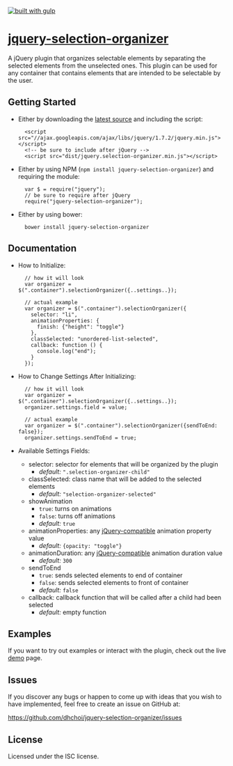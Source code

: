 [![built with gulp](https://raw.github.com/cyparu/artwork/master/builtwith.png)](http://gulpjs.com)

[jquery-selection-organizer](http://dhchoi.github.io/jquery-selection-organizer)
=====================================

A jQuery plugin that organizes selectable elements by separating the selected elements from the unselected ones. This plugin can be used for any container that contains elements that are intended to be selectable by the user.

Getting Started
---------------

* Either by downloading the [latest source](https://github.com/dhchoi/jquery-selection-organizer/releases/latest) and including the script:

        <script src="//ajax.googleapis.com/ajax/libs/jquery/1.7.2/jquery.min.js"></script>
        <!-- be sure to include after jQuery -->
        <script src="dist/jquery.selection-organizer.min.js"></script>

* Either by using NPM (`npm install jquery-selection-organizer`) and requiring the module:

        var $ = require("jquery");
        // be sure to require after jQuery
        require("jquery-selection-organizer");

* Either by using bower:

        bower install jquery-selection-organizer

Documentation
-------------

* How to Initialize:

        // how it will look
        var organizer = $(".container").selectionOrganizer({..settings..});

        // actual example
        var organizer = $(".container").selectionOrganizer({
          selector: "li",
          animationProperties: {
            finish: {"height": "toggle"}
          },
          classSelected: "unordered-list-selected",
          callback: function () {
            console.log("end");
          }
        });

* How to Change Settings After Initializing:

        // how it will look
        var organizer = $(".container").selectionOrganizer({..settings..});
        organizer.settings.field = value;

        // actual example
        var organizer = $(".container").selectionOrganizer({sendToEnd: false});
        organizer.settings.sendToEnd = true;

* Available Settings Fields:
  * selector: selector for elements that will be organized by the plugin
    * *default:* `".selection-organizer-child"`
  * classSelected: class name that will be added to the selected elements
    * *default:* `"selection-organizer-selected"`
  * showAnimation
    * `true`: turns on animations
    * `false`: turns off animations
    * *default:* `true`
  * animationProperties: any [jQuery-compatible](http://api.jquery.com/animate/) animation property value
    * *default:* `{opacity: "toggle"}`
  * animationDuration: any [jQuery-compatible](http://api.jquery.com/animate/) animation duration value
    * *default:* `300`
  * sendToEnd
    * `true`: sends selected elements to end of container
    * `false`: sends selected elements to front of container
    * *default:* `false`
  * callback: callback function that will be called after a child had been selected
    * *default:* empty function

Examples
--------

If you want to try out examples or interact with the plugin, check out the live [demo](http://dhchoi.github.io/jquery-selection-organizer) page.

Issues
------

If you discover any bugs or happen to come up with ideas that you wish to have implemented, feel free to create an issue on GitHub at:

https://github.com/dhchoi/jquery-selection-organizer/issues

License
-------

Licensed under the ISC license.
